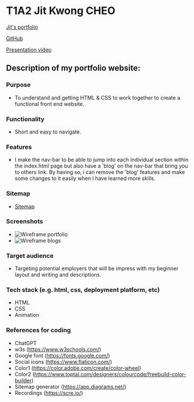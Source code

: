 
# T1A2 Jit Kwong CHEO


[Jit's portfolio](https://jitcportfolio.netlify.app/index.html)

[GitHub](https://github.com/JitCHEO)

[Presentation video](https://youtu.be/n-OAVcSbQlI)


## Description of my portfolio website: 
### Purpose
- To understand and getting HTML & CSS to work together to create a functional front end website.

### Functionality 
- Short and easy to navigate.

### Features
- I make the nav-bar to be able to jump into each individual section within the index.html page but also have a 'blog' on the nav-bar that bring you to others link. By having so, i can remove the 'blog' features and make some changes to it easily when I have learned more skills.

### Sitemap
- [Sitemap](../Sitemap.png)

### Screenshots
- ![Wireframe portfolio](../Desktop%20blogs%20wireframe.png)
- ![Wireframe blogs](../Mobile%20blogs%20wireframe.png)

### Target audience
- Targeting potential employers that will be impress with my beginner layout and writing and descriptions.

### Tech stack (e.g. html, css, deployment platform, etc)
- HTML
- CSS
- Animation

### References for coding
- ChatGPT
- w3s (https://www.w3schools.com/)
- Google font (https://fonts.google.com/)
- Social icons (https://www.flaticon.com/)
- Color1 (https://color.adobe.com/create/color-wheel)
- Color2 (https://www.toptal.com/designers/colourcode/freebuild-color-builder)
- Sitemap generator (https://app.diagrams.net/)
- Recordings (https://scre.io/)




